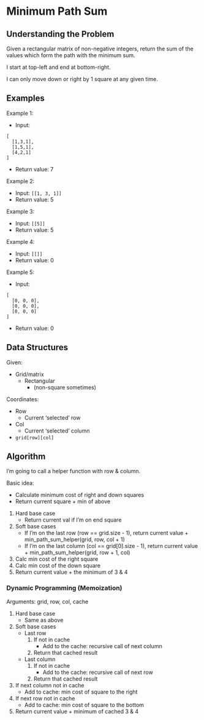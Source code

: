 # Minimum Path Sum #

## Understanding the Problem ##

Given a rectangular matrix of non-negative integers, return the sum of the
values which form the path with the minimum sum.

I start at top-left and end at bottom-right.

I can only move down or right by 1 square at any given time.

## Examples ##

Example 1:
- Input:
```
[
  [1,3,1],
  [1,5,1],
  [4,2,1]
]
```
- Return value: 7

Example 2:
- Input: `[[1, 3, 1]]`
- Return value: 5

Example 3:
- Input: `[[5]]`
- Return value: 5

Example 4:
- Input: `[[]]`
- Return value: 0

Example 5:
- Input:
```
[
  [0, 0, 0],
  [0, 0, 0],
  [0, 0, 0]
]
```
- Return value: 0

## Data Structures ##

Given:
- Grid/matrix
  - Rectangular
    - (non-square sometimes)

Coordinates:
- Row
  - Current ‘selected’ row
- Col
  - Current ‘selected’ column
- `grid[row][col]`

## Algorithm ##

I’m going to call a helper function with row & column.

Basic idea:
- Calculate minimum cost of right and down squares
- Return current square + min of above

1. Hard base case
   - Return current val if I’m on end square
2. Soft base cases
   - If I’m on the last row (row == grid.size - 1), return current value +
     min_path_sum_helper(grid, row, col + 1)
   - If I’m on the last column (col == grid[0].size - 1), return current
     value + min_path_sum_helper(grid, row + 1, col)
3. Calc min cost of the right square
4. Calc min cost of the down square
5. Return current value + the minimum of 3 & 4

### Dynamic Programming (Memoization) ###

Arguments: grid, row, col, cache

1. Hard base case
   - Same as above
2. Soft base cases
   - Last row
     1. If not in cache
        - Add to the cache: recursive call of next column
     2. Return that cached result
   - Last column
     1. If not in cache
        - Add to the cache: recursive call of next row
     2. Return that cached result
3. If next column not in cache
   - Add to cache: min cost of square to the right
4. If next row not in cache
   - Add to cache: min cost of square to the bottom
5. Return current value + minimum of cached 3 & 4
